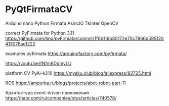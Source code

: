 # PyQtFirmataCV
Arduino nano
Python
Firmata
AsincIO
TkInter
OpenCV

correct PyFirmata for Python 3.11
https://github.com/tino/pyFirmata/commit/1f6b116b80172e70c7866d595120413078ae1222

examples pyfirmata
https://arduinofactory.com/pyfirmata/


https://youtu.be/fNfm6DdmyLU

platform CV PyAi-k210
https://mysku.club/blog/aliexpress/82725.html

ROS
https://amperka.ru/blogs/projects/abot-robot-part-11

Архитектура event-driven приложений
https://habr.com/ru/companies/otus/articles/740578/
